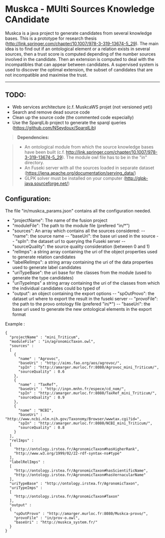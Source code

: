 Muskca - MUlti Sources Knowledge CAndidate 
======

Muskca is a java project to generate candidates from several knowledge bases. This is a prototype for research thesis (http://link.springer.com/chapter/10.1007/978-3-319-13674-5_29). The main idea is to find out if an ontological element or a relation exists in several sources, then a trust score is computed depending of the number sources involved in the candidate. Then an extension is computed to deal with the incompatibles that can appear between candidates. A supervised system is used to discover the optimal extension, the subset of candidates that are not incompatible and maximise the trust.

----------

TODO: 
---------
* Web services architecture (c.f. MuskcaWS projet (not versioned yet))
* Search and remove dead source code
* Clean up the source code (the commented code especially)
* Use the SparqlLib project to generate the sparql queries (https://github.com/NSeydoux/SparqlLib)


> **Dependencies:**

> - An ontological module from which the source knowledge bases have been built (c.f. http://link.springer.com/chapter/10.1007/978-3-319-13674-5_29). The module owl file has to be in the "in" directory.
> - An Fuseki server with all the sources loaded in separate dataset (https://jena.apache.org/documentation/serving_data/)
> - GLPK solver must be installed on your computer (http://glpk-java.sourceforge.net/)

Configuration:
---------------
The file "in/muskca_params.json" contains all the configuration needed.
- "projectName": The name of the fusion project
- "moduleFile": The path to the module file (prefered "in/*")
- "sources": An array which contains all the sources considered: 
-- "name": the source name
-- "baseUri": the base uri used in the source
-- "spIn": the dataset url to querying the Fuseki server
-- "sourceQuality": the source quality consideration (between 0 and 1)
- "relImps": a string array containing the uri of the object properties used to generate relation candidates
- "labelRelImps": a string array containing the uri of the data properties used to generate label candidates
- "uriTypeBase": the uri base for the classes from the module (used to generate the type candidates)
- "uriTypeImps" a string array containing the uri of the classes from which the individual candidates could bo typed of
- "output": an object containing the export options
-- "spOutProvo": the dataset url where to export the result in the fuseki server
-- "provoFile": the path to the provo ontology file (prefered "in/*")
-- "baseUri": the base uri used to generate the new ontological elements in the export format

Example : 
```
{
  "projectName" : "mini_Triticum",
  "moduleFile" : "in/agronomicTaxon.owl",
  "sources" :
  [
    {
      "name" : "Agrovoc",
      "baseUri" : "http://aims.fao.org/aos/agrovoc/",
      "spIn" : "http://amarger.murloc.fr:8080/Agrovoc_mini_Triticum/",
      "sourceQuality" : 0.6
    },
    {
      "name" : "TaxRef",
      "baseUri" : "http://inpn.mnhn.fr/espece/cd_nom/",
      "spIn" : "http://amarger.murloc.fr:8080/TaxRef_mini_Triticum/",
      "sourceQuality" : 0.9
    },
    {
      "name" : "NCBI",
      "baseUri" : "http://www.ncbi.nlm.nih.gov/Taxonomy/Browser/wwwtax.cgi?id=",
      "spIn" : "http://amarger.murloc.fr:8080/NCBI_mini_Triticum/",
      "sourceQuality" : 0.8
    }
  ],
  "relImps" :
  [
    "http://ontology.irstea.fr/AgronomicTaxon#hasHigherRank",
    "http://www.w3.org/1999/02/22-rdf-syntax-ns#type"
  ],
  "labelRelImps" :
  [
    "http://ontology.irstea.fr/AgronomicTaxon#hasScientificName",
    "http://ontology.irstea.fr/AgronomicTaxon#hasVernacularName"
  ],
  "uriTypeBase" : "http://ontology.irstea.fr/AgronomicTaxon",
  "uriTypeImps" : 
  [
  	"http://ontology.irstea.fr/AgronomicTaxon#Taxon"
  ],
  "output" :
  {
    "spOutProvo" : "http://amarger.murloc.fr:8080/Muskca-provo/",
    "provoFile" : "in/prov-o.owl",
    "baseUri" : "http://muskca_system.fr/"
  }
}

```
